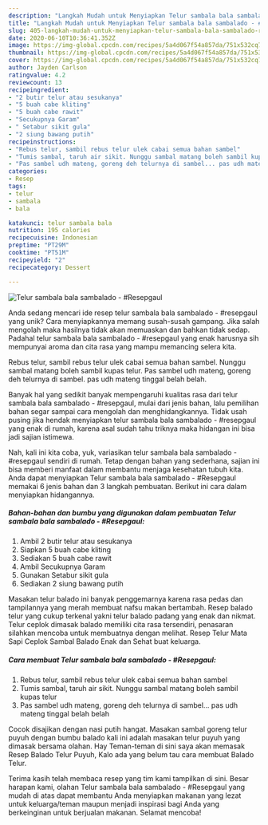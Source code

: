 ```yaml
---
description: "Langkah Mudah untuk Menyiapkan Telur sambala bala sambalado - #Resepgaul, Menggugah Selera"
title: "Langkah Mudah untuk Menyiapkan Telur sambala bala sambalado - #Resepgaul, Menggugah Selera"
slug: 405-langkah-mudah-untuk-menyiapkan-telur-sambala-bala-sambalado-resepgaul-menggugah-selera
date: 2020-06-10T10:36:41.352Z
image: https://img-global.cpcdn.com/recipes/5a4d067f54a857da/751x532cq70/telur-sambala-bala-sambalado-resepgaul-foto-resep-utama.jpg
thumbnail: https://img-global.cpcdn.com/recipes/5a4d067f54a857da/751x532cq70/telur-sambala-bala-sambalado-resepgaul-foto-resep-utama.jpg
cover: https://img-global.cpcdn.com/recipes/5a4d067f54a857da/751x532cq70/telur-sambala-bala-sambalado-resepgaul-foto-resep-utama.jpg
author: Jayden Carlson
ratingvalue: 4.2
reviewcount: 13
recipeingredient:
- "2 butir telur atau sesukanya"
- "5 buah cabe kliting"
- "5 buah cabe rawit"
- "Secukupnya Garam"
- " Setabur sikit gula"
- "2 siung bawang putih"
recipeinstructions:
- "Rebus telur, sambil rebus telur ulek cabai semua bahan sambel"
- "Tumis sambal, taruh air sikit. Nunggu sambal matang boleh sambil kupas telur"
- "Pas sambel udh mateng, goreng deh telurnya di sambel... pas udh mateng tinggal belah belah"
categories:
- Resep
tags:
- telur
- sambala
- bala

katakunci: telur sambala bala 
nutrition: 195 calories
recipecuisine: Indonesian
preptime: "PT29M"
cooktime: "PT51M"
recipeyield: "2"
recipecategory: Dessert

---
```



![Telur sambala bala sambalado - #Resepgaul](https://img-global.cpcdn.com/recipes/5a4d067f54a857da/751x532cq70/telur-sambala-bala-sambalado-resepgaul-foto-resep-utama.jpg)

Anda sedang mencari ide resep telur sambala bala sambalado - #resepgaul yang unik? Cara menyiapkannya memang susah-susah gampang. Jika salah mengolah maka hasilnya tidak akan memuaskan dan bahkan tidak sedap. Padahal telur sambala bala sambalado - #resepgaul yang enak harusnya sih mempunyai aroma dan cita rasa yang mampu memancing selera kita.

Rebus telur, sambil rebus telur ulek cabai semua bahan sambel. Nunggu sambal matang boleh sambil kupas telur. Pas sambel udh mateng, goreng deh telurnya di sambel. pas udh mateng tinggal belah belah.

Banyak hal yang sedikit banyak mempengaruhi kualitas rasa dari telur sambala bala sambalado - #resepgaul, mulai dari jenis bahan, lalu pemilihan bahan segar sampai cara mengolah dan menghidangkannya. Tidak usah pusing jika hendak menyiapkan telur sambala bala sambalado - #resepgaul yang enak di rumah, karena asal sudah tahu triknya maka hidangan ini bisa jadi sajian istimewa.


Nah, kali ini kita coba, yuk, variasikan telur sambala bala sambalado - #resepgaul sendiri di rumah. Tetap dengan bahan yang sederhana, sajian ini bisa memberi manfaat dalam membantu menjaga kesehatan tubuh kita. Anda dapat menyiapkan Telur sambala bala sambalado - #Resepgaul memakai 6 jenis bahan dan 3 langkah pembuatan. Berikut ini cara dalam menyiapkan hidangannya.

<!--inarticleads1-->

##### Bahan-bahan dan bumbu yang digunakan dalam pembuatan Telur sambala bala sambalado - #Resepgaul:

1. Ambil 2 butir telur atau sesukanya
1. Siapkan 5 buah cabe kliting
1. Sediakan 5 buah cabe rawit
1. Ambil Secukupnya Garam
1. Gunakan  Setabur sikit gula
1. Sediakan 2 siung bawang putih


Masakan telur balado ini banyak penggemarnya karena rasa pedas dan tampilannya yang merah membuat nafsu makan bertambah. Resep balado telur yang cukup terkenal yakni telur balado padang yang enak dan nikmat. Telur ceplok dimasak balado memiliki cita rasa tersendiri, penasaran silahkan mencoba untuk membuatnya dengan melihat. Resep Telur Mata Sapi Ceplok Sambal Balado Enak dan Sehat buat keluarga. 

<!--inarticleads2-->

##### Cara membuat Telur sambala bala sambalado - #Resepgaul:

1. Rebus telur, sambil rebus telur ulek cabai semua bahan sambel
1. Tumis sambal, taruh air sikit. Nunggu sambal matang boleh sambil kupas telur
1. Pas sambel udh mateng, goreng deh telurnya di sambel... pas udh mateng tinggal belah belah


Cocok disajikan dengan nasi putih hangat. Masakan sambal goreng telur puyuh dengan bumbu balado kali ini adalah masakan telur puyuh yang dimasak bersama olahan. Hay Teman-teman di sini saya akan memasak Resep Balado Telur Puyuh, Kalo ada yang belum tau cara membuat Balado Telur. 

Terima kasih telah membaca resep yang tim kami tampilkan di sini. Besar harapan kami, olahan Telur sambala bala sambalado - #Resepgaul yang mudah di atas dapat membantu Anda menyiapkan makanan yang lezat untuk keluarga/teman maupun menjadi inspirasi bagi Anda yang berkeinginan untuk berjualan makanan. Selamat mencoba!
